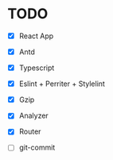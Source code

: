 # TODO

- [x] React App
- [x] Antd
- [x] Typescript
- [x] Eslint + Perriter + Stylelint
- [x] Gzip
- [x] Analyzer
- [x] Router
- [ ] git-commit

